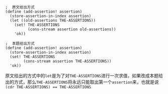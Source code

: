```
;  原文给出方式
(define (add-assertion! assertion)
  (store-assertion-in-index assertion)
  (let ((old-assertions THE-ASSERTIONS))
    (set! THE-ASSERTIONS
          (cons-stream assertion old-assertions))
    'ok))

;  本题给出方式
(define (add-assertion! assertion)
  (store-assertion-in-index assertion)
  (set! THE-ASSERTIONS
        (cons-stream assertion THE-ASSERTIONS))
  'ok))
```

原文给出的方式中的`let`是为了对`THE-ASSERTIONS`进行一次求值，如果改成本题给出的方式，那么`THE-ASSERTIONS`将永远只能取出第一个`assertion`来，也就是说`(cdr THE-ASSERTIONS) == THE-ASSERTIONS`
